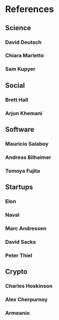 # References

## Science
### David Deutsch
### Chiara Marletto
### Sam Kupyer


## Social
### Brett Hall
### Arjun Khemani

## Software
### Mauricio Salaboy
### Andreas Bilhaimer
### Tomoya Fujita

## Startups
### Elon
### Naval
### Marc Andressen
### David Sacks
### Peter Thiel



## Crypto
### Charles Hoskinson
### Alex Cherpurnoy
### Armeanio


